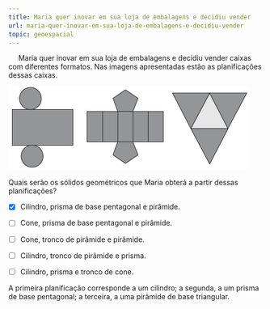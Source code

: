 ```yaml
---
title: Maria quer inovar em sua loja de embalagens e decidiu vender
url: maria-quer-inovar-em-sua-loja-de-embalagens-e-decidiu-vender
topic: geoespacial
---
```



     Maria quer inovar em sua loja de embalagens e decidiu vender caixas com diferentes formatos. Nas imagens apresentadas estão as planificações dessas caixas.

![](2916912c-e010-3f74-dd10-293af0188362.png)

Quais serão os sólidos geométricos que Maria obterá a partir dessas planificações?



- [x] Cilindro, prisma de base pentagonal e pirâmide.
- [ ] Cone, prisma de base pentagonal e pirâmide.
- [ ] Cone, tronco de pirâmide e pirâmide.
- [ ] Cilindro, tronco de pirâmide e prisma.
- [ ] Cilindro, prisma e tronco de cone.


A primeira planificação corresponde a um cilindro; a segunda, a um prisma de base pentagonal; a terceira, a uma pirâmide de base triangular.
